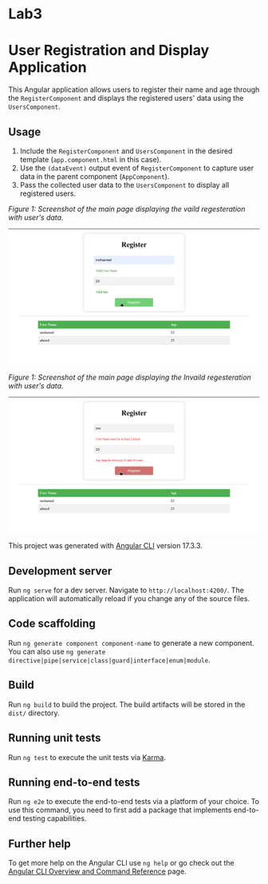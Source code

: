 # Lab3

# User Registration and Display Application

This Angular application allows users to register their name and age through the `RegisterComponent` and displays the registered users' data using the `UsersComponent`.

## Usage

1. Include the `RegisterComponent` and `UsersComponent` in the desired template (`app.component.html` in this case).
2. Use the `(dataEvent)` output event of `RegisterComponent` to capture user data in the parent component (`AppComponent`).
3. Pass the collected user data to the `UsersComponent` to display all registered users.


*Figure 1: Screenshot of the main page displaying the vaild regesteration with user's data.*

![Details Page](./src/assets/images/valid.png)


*Figure 1: Screenshot of the main page displaying the Invaild regesteration with user's data.*

![Details Page](./src/assets/images/not-valid.png)


This project was generated with [Angular CLI](https://github.com/angular/angular-cli) version 17.3.3.

## Development server

Run `ng serve` for a dev server. Navigate to `http://localhost:4200/`. The application will automatically reload if you change any of the source files.

## Code scaffolding

Run `ng generate component component-name` to generate a new component. You can also use `ng generate directive|pipe|service|class|guard|interface|enum|module`.

## Build

Run `ng build` to build the project. The build artifacts will be stored in the `dist/` directory.

## Running unit tests

Run `ng test` to execute the unit tests via [Karma](https://karma-runner.github.io).

## Running end-to-end tests

Run `ng e2e` to execute the end-to-end tests via a platform of your choice. To use this command, you need to first add a package that implements end-to-end testing capabilities.

## Further help

To get more help on the Angular CLI use `ng help` or go check out the [Angular CLI Overview and Command Reference](https://angular.io/cli) page.
